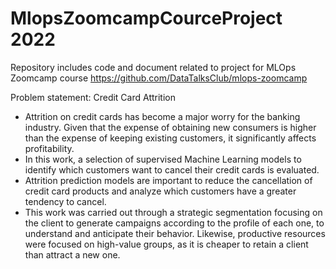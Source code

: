 # MlopsZoomcampCourceProject 2022
Repository includes code and document related to project for MLOps Zoomcamp course  https://github.com/DataTalksClub/mlops-zoomcamp

Problem statement: Credit Card Attrition

- Attrition on credit cards has become a major worry for the banking industry.
Given that the expense of obtaining new consumers is higher than the expense of keeping existing customers, it significantly affects profitability.
- In this work, a selection of supervised Machine Learning models to identify which customers want to cancel their credit cards is evaluated.
- Attrition prediction models are important to reduce the cancellation of credit card products and analyze which customers have a greater tendency to cancel. 
- This work was carried out through a strategic segmentation focusing on the client to generate campaigns according to the profile of each one, to understand and anticipate their behavior. Likewise, productive resources were focused on high-value groups, as it is cheaper to retain a client than attract a new one.

